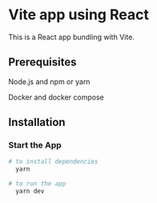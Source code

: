 # Vite app using React

This is a React app bundling with Vite.

## Prerequisites

Node.js and npm or yarn

Docker and docker compose

## Installation

### Start the App

```bash
# to install dependencies
  yarn

# to run the app
  yarn dev
```
